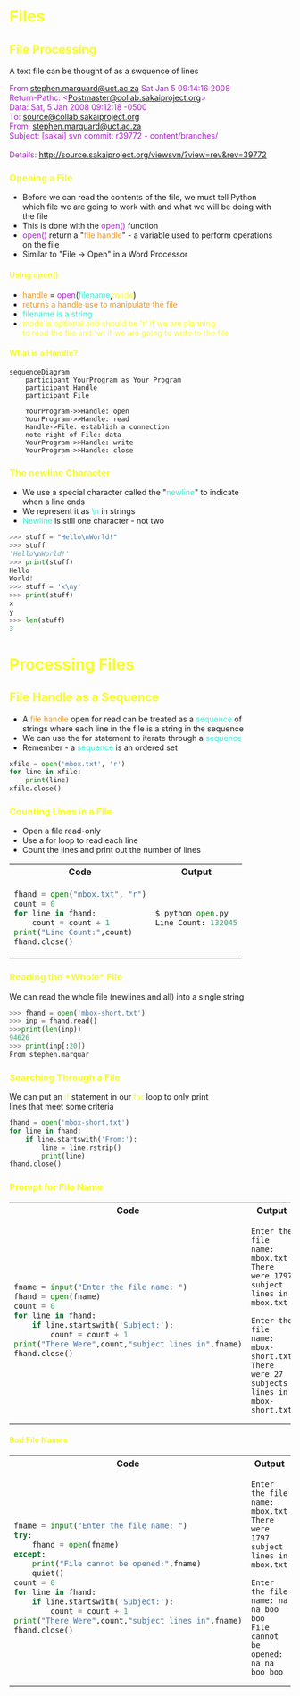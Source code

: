 # <span style="color:#f6fc2d">Files</span>

## <span style="color:#f6fc2d">File Processing</span>

A text file can be thought of as a swquence of lines

<span style="color:#ae1fd1">From stephen.marquard@uct.ac.za Sat Jan 5 09:14:16 2008<br>
Return-Pathc: &lt;Postmaster@collab.sakaiproject.org&gt;<br>
Data: Sat, 5 Jan 2008 09:12:18 -0500<br>
To: source@collab.sakaiproject.org<br>
From: stephen.marquard@uct.ac.za<br>
Subject: [sakai] svn commit: r39772 - content/branches/<br>
<br>
Details: http://source.sakaiproject.org/viewsvn/?view=rev&rev=39772</span>

### <span style="color:#f6fc2d">Opening a File</span>

- Before we can read the contents of the file, we must tell Python<br>
  which file we are going to work with and what we will be doing with<br>
  the file
- This is done with the <span style="color:#ae1fd1">open()</span> function
- <span style="color:#ae1fd1">open()</span> return a "<span style="color:#ed971f">file handle</span>" - a variable used to perform operations<br>
  on the file
- Similar to "File -> Open" in a Word Processor

#### <span style="color:#f6fc2d">Using open()</span>

- <span style="color:#ed971f">handle</span> = <span style="color:#ae1fd1">open</span>(<span style="color:#34ebd2">filename</span>,<span style="color:#f6fc2d">mode</span>)
- <span style="color:#ed971f">returns a handle use to manipulate the file</span>
- <span style="color:#34ebd2">filename is a string</span>
- <span style="color:#f6fc2d"> mode is optional and should be 'r' if we are planning<br>
  to read the file and 'w' if we are going to write to the file</span>

#### <span style="color:#f6fc2d">What is a Handle?</span>

```mermaid
sequenceDiagram
    participant YourProgram as Your Program
    participant Handle
    participant File

    YourProgram->>Handle: open
    YourProgram->>Handle: read
    Handle->File: establish a connection
    note right of File: data
    YourProgram->>Handle: write
    YourProgram->>Handle: close

```

### <span style="color:#f6fc2d">The newline Character</span>

- We use a special character called the "<span style="color:#34ebd2">newline</span>" to indicate <br>
  when a line ends
- We represent it as <span style="color:#34ebd2">\n</span> in strings
- <span style="color:#34ebd2">Newline</span> is still one character - not two

```python
>>> stuff = "Hello\nWorld!"
>>> stuff
'Hello\nWorld!'
>>> print(stuff)
Hello
World!
>>> stuff = 'x\ny'
>>> print(stuff)
x
y
>>> len(stuff)
3
```

# <span style="color:#f6fc2d">Processing Files</span>

## <span style="color:#f6fc2d">File Handle as a Sequence</span>

- A <span style="color:#ed971f">file handle</span> open for read can be treated as a <span style="color:#34ebd2">sequence</span> of<br>
  strings where each line in the file is a string in the sequence
- We can use the for statement to iterate through a <span style="color:#34ebd2">sequence</span>
- Remember - a <span style="color:#34ebd2">sequence</span> is an ordered set

```python
xfile = open('mbox.txt', 'r')
for line in xfile:
    print(line)
xfile.close()
```

### <span style="color:#f6fc2d">Counting Lines in a File</span>

- Open a file read-only
- Use a for loop to read each line
- Count the lines and print out the number of lines

<table>
<tr>
<th>Code</th>
<th>Output</th>
</tr>
<tr>
<td>

```python
fhand = open("mbox.txt", "r")
count = 0
for line in fhand:
    count = count + 1
print("Line Count:",count)
fhand.close()
```

</td>
<td>

```python
$ python open.py
Line Count: 132045
```

</td>
</tr>
</table>

### <span style="color:#f6fc2d">Reading the \*Whole\* File</span>

We can read the whole file (newlines and all) into a single string

```python
>>> fhand = open('mbox-short.txt')
>>> inp = fhand.read()
>>>print(len(inp))
94626
>>> print(inp[:20])
From stephen.marquar
```

### <span style="color:#f6fc2d">Searching Through a File</span>

We can put an <span style="color:#f6fc2d">if</span> statement in our <span style="color:#f6fc2d">for</span> loop to only print<br>
lines that meet some criteria

```python
fhand = open('mbox-short.txt')
for line in fhand:
    if line.startswith('From:'):
        line = line.rstrip()
        print(line)
fhand.close()
```

### <span style="color:#f6fc2d">Prompt for File Name</span>

<table>
<tr>
<th>Code</th>
<th>Output</th>
</tr>
<tr>
<td>

```python
fname = input("Enter the file name: ")
fhand = open(fname)
count = 0
for line in fhand:
    if line.startswith('Subject:'):
        count = count + 1
print("There Were",count,"subject lines in",fname)
fhand.close()
```

</td>
<td>

```
Enter the file name: mbox.txt
There were 1797 subject lines in mbox.txt

Enter the file name: mbox-short.txt
There were 27 subjects lines in mbox-short.txt

```

</td>
</tr>
</table>

#### <span style="color:#f6fc2d">Bad File Names</span>

<table>
<tr>
<th>Code</th>
<th>Output</th>
</tr>
<tr>
<td>

```python
fname = input("Enter the file name: ")
try:
    fhand = open(fname)
except:
    print("File cannot be opened:",fname)
    quiet()
count = 0
for line in fhand:
    if line.startswith('Subject:'):
        count = count + 1
print("There Were",count,"subject lines in",fname)
fhand.close()
```

</td>
<td>

```
Enter the file name: mbox.txt
There were 1797 subject lines in mbox.txt

Enter the file name: na na boo boo
File cannot be opened: na na boo boo

```

</td>
</tr>
</table>

